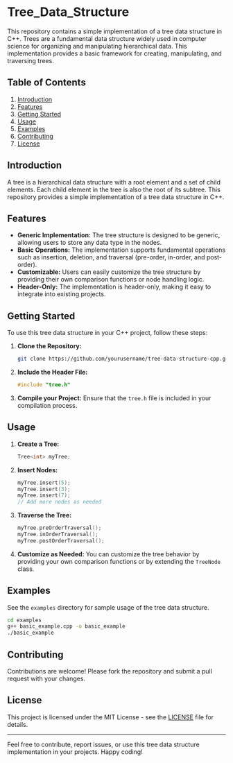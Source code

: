 # Tree_Data_Structure

This repository contains a simple implementation of a tree data structure in C++. Trees are a fundamental data structure widely used in computer science for organizing and manipulating hierarchical data. This implementation provides a basic framework for creating, manipulating, and traversing trees.

## Table of Contents

1. [Introduction](#introduction)
2. [Features](#features)
3. [Getting Started](#getting-started)
4. [Usage](#usage)
5. [Examples](#examples)
6. [Contributing](#contributing)
7. [License](#license)

## Introduction

A tree is a hierarchical data structure with a root element and a set of child elements. Each child element in the tree is also the root of its subtree. This repository provides a simple implementation of a tree data structure in C++.

## Features

- **Generic Implementation:** The tree structure is designed to be generic, allowing users to store any data type in the nodes.
- **Basic Operations:** The implementation supports fundamental operations such as insertion, deletion, and traversal (pre-order, in-order, and post-order).
- **Customizable:** Users can easily customize the tree structure by providing their own comparison functions or node handling logic.
- **Header-Only:** The implementation is header-only, making it easy to integrate into existing projects.

## Getting Started

To use this tree data structure in your C++ project, follow these steps:

1. **Clone the Repository:**
   ```bash
   git clone https://github.com/yourusername/tree-data-structure-cpp.git
   ```

2. **Include the Header File:**
   ```cpp
   #include "tree.h"
   ```

3. **Compile your Project:**
   Ensure that the `tree.h` file is included in your compilation process.

## Usage

1. **Create a Tree:**
   ```cpp
   Tree<int> myTree;
   ```

2. **Insert Nodes:**
   ```cpp
   myTree.insert(5);
   myTree.insert(3);
   myTree.insert(7);
   // Add more nodes as needed
   ```

3. **Traverse the Tree:**
   ```cpp
   myTree.preOrderTraversal();
   myTree.inOrderTraversal();
   myTree.postOrderTraversal();
   ```

4. **Customize as Needed:**
   You can customize the tree behavior by providing your own comparison functions or by extending the `TreeNode` class.

## Examples

See the `examples` directory for sample usage of the tree data structure.

```bash
cd examples
g++ basic_example.cpp -o basic_example
./basic_example
```

## Contributing

Contributions are welcome! Please fork the repository and submit a pull request with your changes.

## License

This project is licensed under the MIT License - see the [LICENSE](LICENSE) file for details.

---

Feel free to contribute, report issues, or use this tree data structure implementation in your projects. Happy coding!
